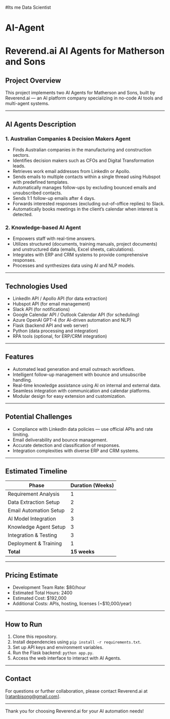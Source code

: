 #Its me Data Scientist 
# AI-Agent 

# Reverend.ai AI Agents for Matherson and Sons

## Project Overview

This project implements two AI Agents for Matherson and Sons, built by Reverend.ai — an AI platform company specializing in no-code AI tools and multi-agent systems.

---

## AI Agents Description

### 1. Australian Companies & Decision Makers Agent

- Finds Australian companies in the manufacturing and construction sectors.
- Identifies decision makers such as CFOs and Digital Transformation leads.
- Retrieves work email addresses from LinkedIn or Apollo.
- Sends emails to multiple contacts within a single thread using Hubspot with predefined templates.
- Automatically manages follow-ups by excluding bounced emails and unsubscribed contacts.
- Sends 1:1 follow-up emails after 4 days.
- Forwards interested responses (excluding out-of-office replies) to Slack.
- Automatically books meetings in the client’s calendar when interest is detected.

### 2. Knowledge-based AI Agent

- Empowers staff with real-time answers.
- Utilizes structured (documents, training manuals, project documents) and unstructured data (emails, Excel sheets, calculations).
- Integrates with ERP and CRM systems to provide comprehensive responses.
- Processes and synthesizes data using AI and NLP models.

---

## Technologies Used

- LinkedIn API / Apollo API (for data extraction)
- Hubspot API (for email management)
- Slack API (for notifications)
- Google Calendar API / Outlook Calendar API (for scheduling)
- Azure OpenAI GPT-4 (for AI-driven automation and NLP)
- Flask (backend API and web server)
- Python (data processing and integration)
- RPA tools (optional, for ERP/CRM integration)

---

## Features

- Automated lead generation and email outreach workflows.
- Intelligent follow-up management with bounce and unsubscribe handling.
- Real-time knowledge assistance using AI on internal and external data.
- Seamless integration with communication and calendar platforms.
- Modular design for easy extension and customization.

---

## Potential Challenges

- Compliance with LinkedIn data policies — use official APIs and rate limiting.
- Email deliverability and bounce management.
- Accurate detection and classification of responses.
- Integration complexities with diverse ERP and CRM systems.

---

## Estimated Timeline

| Phase                   | Duration (Weeks) |
|-------------------------|------------------|
| Requirement Analysis     | 1                |
| Data Extraction Setup    | 2                |
| Email Automation Setup   | 2                |
| AI Model Integration     | 3                |
| Knowledge Agent Setup    | 3                |
| Integration & Testing    | 3                |
| Deployment & Training    | 1                |
| **Total**               | **15 weeks**     |

---

## Pricing Estimate

- Development Team Rate: $80/hour
- Estimated Total Hours: 2400
- Estimated Cost: $192,000
- Additional Costs: APIs, hosting, licenses (~$10,000/year)

---

## How to Run

1. Clone this repository.
2. Install dependencies using `pip install -r requirements.txt`.
3. Set up API keys and environment variables.
4. Run the Flask backend: `python app.py`.
5. Access the web interface to interact with AI Agents.

---

## Contact

For questions or further collaboration, please contact Reverend.ai at [ratanbisong@gmail.com].

---

Thank you for choosing Reverend.ai for your AI automation needs!

